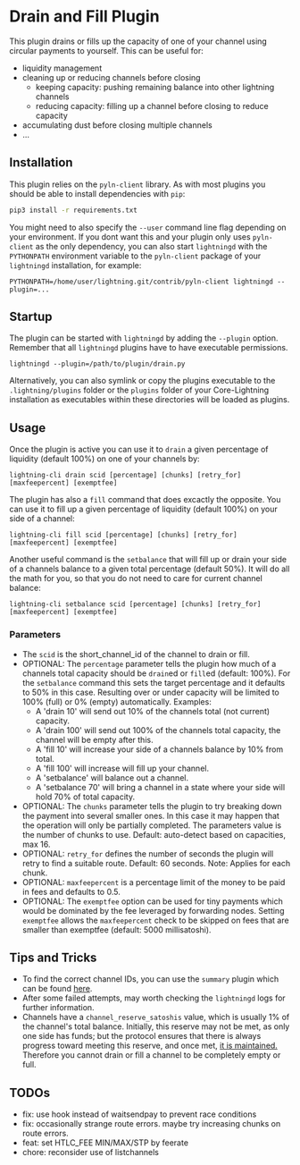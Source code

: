 # Drain and Fill Plugin

This plugin drains or fills up the capacity of one of your channel using
circular payments to yourself. This can be useful for:

- liquidity management
- cleaning up or reducing channels before closing
    - keeping capacity: pushing remaining balance into other lightning channels
    - reducing capacity: filling up a channel before closing to reduce capacity
- accumulating dust before closing multiple channels
- ...

## Installation

This plugin relies on the `pyln-client` library. As with most plugins you should
be able to install dependencies with `pip`:

```bash
pip3 install -r requirements.txt
```

You might need to also specify the `--user` command line flag depending on
your environment. If you dont want this and your plugin only uses `pyln-client`
as the only dependency, you can also start `lightningd` with the `PYTHONPATH`
environment variable to the `pyln-client` package of your `lightningd`
installation, for example:

```
PYTHONPATH=/home/user/lightning.git/contrib/pyln-client lightningd --plugin=...
```

## Startup

The plugin can be started with `lightningd` by adding the `--plugin` option.
Remember that all `lightningd` plugins have to have executable permissions.

```
lightningd --plugin=/path/to/plugin/drain.py
```

Alternatively, you can also symlink or copy the plugins executable to the
`.lightning/plugins` folder or the `plugins` folder of your Core-Lightning
installation as executables within these directories will be loaded as plugins.


## Usage

Once the plugin is active you can use it to `drain` a given percentage of
liquidity (default 100%) on one of your channels by:

```
lightning-cli drain scid [percentage] [chunks] [retry_for] [maxfeepercent] [exemptfee]
```

The plugin has also a `fill` command that does excactly the opposite. You
can use it to fill up a given percentage of liquidity (default 100%) on your
side of a channel:

```
lightning-cli fill scid [percentage] [chunks] [retry_for] [maxfeepercent] [exemptfee]
```

Another useful command is the `setbalance` that will fill up or drain your side
of a channels balance to a given total percentage (default 50%). It will do all
the math for you, so that you do not need to care for current channel balance:

```
lightning-cli setbalance scid [percentage] [chunks] [retry_for] [maxfeepercent] [exemptfee]
```



### Parameters

- The `scid` is the short_channel_id of the channel to drain or fill.
- OPTIONAL: The `percentage` parameter tells the plugin how much of a channels
  total capacity should be `drain`ed or `fill`ed (default: 100%).
  For the `setbalance` command this sets the target percentage and it defaults
  to 50% in this case. Resulting over or under capacity will be limited
  to 100% (full) or 0% (empty) automatically. Examples:
  - A 'drain 10' will send out 10% of the channels total (not current) capacity.
  - A 'drain 100' will send out 100% of the channels total capacity, the channel
  will be empty after this.
  - A 'fill 10' will increase your side of a channels balance by 10% from total.
  - A 'fill 100' will increase will fill up your channel.
  - A 'setbalance' will balance out a channel.
  - A 'setbalance 70' will bring a channel in a state where your side will hold
    70% of total capacity.
- OPTIONAL: The `chunks` parameter tells the plugin to try breaking down the
  payment into several smaller ones. In this case it may happen that the
  operation will only be partially completed. The parameters value is the
  number of chunks to use. Default: auto-detect based on capacities, max 16.
- OPTIONAL: `retry_for` defines the number of seconds the plugin will retry to
  find a suitable route. Default: 60 seconds. Note: Applies for each chunk.
- OPTIONAL: `maxfeepercent` is a percentage limit of the money to be paid in
  fees and defaults to 0.5.
- OPTIONAL: The `exemptfee` option can be used for tiny payments which would be
  dominated by the fee leveraged by forwarding nodes. Setting `exemptfee`
  allows the `maxfeepercent` check to be skipped on fees that are smaller than
  exemptfee (default: 5000 millisatoshi).


## Tips and Tricks

- To find the correct channel IDs, you can use the `summary` plugin which can
  be found [here](https://github.com/lightningd/plugins/tree/master/summary).
- After some failed attempts, may worth checking the `lightningd` logs for
  further information.
- Channels have a `channel_reserve_satoshis` value, which is usually 1% of the
  channel's total balance. Initially, this reserve may not be met, as only one
  side has funds; but the protocol ensures that there is always progress toward
  meeting this reserve, and once met, [it is maintained.](https://github.com/lightningnetwork/lightning-rfc/blob/master/02-peer-protocol.md#rationale)
  Therefore you cannot drain or fill a channel to be completely empty or full.


## TODOs
 - fix: use hook instead of waitsendpay to prevent race conditions
 - fix: occasionally strange route errors. maybe try increasing chunks on route errors.
 - feat: set HTLC_FEE MIN/MAX/STP by feerate
 - chore: reconsider use of listchannels
